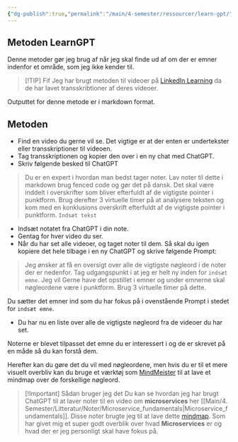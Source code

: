 ```yaml
---
{"dg-publish":true,"permalink":"/main/4-semester/ressourcer/learn-gpt/","title":"LearnGPT","tags":["læringsmål","systemudvikling","programmering","Portfolie"],"created":"2024-08-20T13:28:59.755+02:00"}
---
```



## Metoden LearnGPT

Denne metoder gør jeg brug af når jeg skal finde ud af om der er emner indenfor
et område, som jeg ikke kender til.

> [!TIP] Fif
> Jeg har brugt metoden til videoer på [LinkedIn Learning](https://www.linkedin.com/learning/?u=57075649)
> da de har lavet transskribtioner af deres videoer.

Outputtet for denne metode er i markdown format.

## Metoden

- Find en video du gerne vil se. Det vigtige er at der enten er undertekster
   eller transskriptioner til videoen.
- Tag transskriptionen og kopier den over i en ny chat med ChatGPT.
- Skriv følgende besked til ChatGPT

> Du er en expert i hvordan man bedst tager noter.
> Lav noter til dette i markdown brug fenced code og gør det på dansk.
> Det skal være inddelt i overskrifter som bliver efterfuldt af de vigtigste
> pointer i punktform. Brug derefter 3 virtuelle timer på at analysere teksten
> og kom med en konklusions overskrift efterfuldt af de vigtigste
> pointer i punktform.
> `Indsæt tekst`

- Indsæt notatet fra ChatGPT i din note.
- Gentag for hver video du ser.
- Når du har set alle videoer, og taget noter til dem. Så skal du igen kopiere
   det hele tilbage i en ny ChatGPT og skrive følgende Prompt:

> Jeg ønsker at få en oversigt over alle de vigtigste nøgleord i de noter der er
> nedenfor. Tag udgangspunkt i at jeg er helt ny inden for `indsæt emne`. Jeg vil
> Gerne have det opstillet i emner og under emnerne skal nøgleordene være i punktform.
> Brug 3 virtuelle timer på dette.

Du sætter det emner ind som du har fokus på i ovenstående Prompt
i stedet for  `indsæt emne`.

- Du har nu en liste over alle de vigtigste nøgleord fra de videoer du har set.

Noterne er blevet tilpasset det emne du er interessert i
og de er skrevet på en måde så du kan forstå dem.

Herefter kan du gøre det du vil med nøgleordene, men hvis du er til et mere
visuelt overbliv kan du bruge et værktøj som [MindMeister](https://www.mindmeister.com/)
til at lave et mindmap over de forskellige nøgleord.

> [!Important] Sådan bruger jeg det
> Du kan se hvordan jeg har brugt ChatGPT til at laver noter til en video om
> **microservices** her [[Main/4. Semester/Litteratur/Noter/Microservice_fundamentals\|Microservice_fundamentals]]. Disse noter brugte jeg til
> at lave dette [mindmap](https://www.mindmeister.com/3396691661/microservices).
> Som har givet mig et super godt overblik over hvad **Microservices** er og hvad
> der er jeg personligt skal have fokus på.
